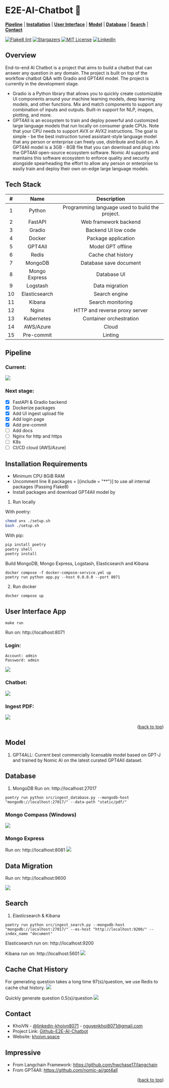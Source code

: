 # E2E-AI-Chatbot 🤖

[**Pipeline**](#pipeline) | [**Installation**](#installation-requirements) | [**User Interface**](#user-interface-app) | [**Model**](#model) | [**Database**](#database) | [**Search**](#search) | [**Contact**](#contact)

[![Flake8 lint](https://github.com/vnk8071/E2E-AI-Chatbot/actions/workflows/lint.yml/badge.svg)](https://github.com/vnk8071/E2E-AI-Chatbot/actions/workflows/lint.yml)
[![Stargazers][stars-shield]][stars-url]
[![MIT License][license-shield]][license-url]
[![LinkedIn][linkedin-shield]][linkedin-url]

## Overview
End-to-end AI Chatbot is a project that aims to build a chatbot that can answer any question in any domain. The project is built on top of the workflow chatbot Q&A with Gradio and GPT4All model. The project is currently in the development stage.

- Gradio is a Python library that allows you to quickly create customizable UI components around your machine learning models, deep learning models, and other functions. Mix and match components to support any combination of inputs and outputs. Built-in support for NLP, images, plotting, and more.
- GPT4All is an ecosystem to train and deploy powerful and customized large language models that run locally on consumer grade CPUs. Note that your CPU needs to support AVX or AVX2 instructions. The goal is simple - be the best instruction tuned assistant-style language model that any person or enterprise can freely use, distribute and build on. A GPT4All model is a 3GB - 8GB file that you can download and plug into the GPT4All open-source ecosystem software. Nomic AI supports and maintains this software ecosystem to enforce quality and security alongside spearheading the effort to allow any person or enterprise to easily train and deploy their own on-edge large language models.

## Tech Stack
| # | Name | Description |
| :---: | :---: | :---: |
| 1 | Python | Programming language used to build the project. |
| 2 | FastAPI | Web framework backend |
| 3 | Gradio | Backend UI low code |
| 4 | Docker | Package application |
| 5 | GPT4All | Model GPT offline |
| 6 | Redis | Cache chat history |
| 7 | MongoDB | Database save document |
| 8 | Mongo Express | Database UI |
| 9 | Logstash | Data migration |
| 10 | Elasticsearch | Search engine |
| 11 | Kibana | Search monitoring |
| 12 | Nginx | HTTP and reverse proxy server |
| 13 | Kubernetes | Container orchestration |
| 14 | AWS/Azure | Cloud |
| 15 | Pre-commit | Linting |

## Pipeline
### Current:
<img src="https://user-images.githubusercontent.com/78080480/241518928-57c61fef-f4fb-4c17-a095-4748d79c3b87.png">

### Next stage:
- [x] FastAPI & Gradio backend
- [x] Dockerize packages
- [x] Add UI ingest upload file
- [x] Add login page
- [x] Add pre-commit
- [ ] Add docs
- [ ] Nginx for http and https
- [ ] K8s
- [ ] CI/CD cloud (AWS/Azure)

## Installation Requirements
- Minimum CPU 8GiB RAM
- Uncomment line 8 packages = [{include = "**"}] to use all internal packages (Passing Flake8)
- Install packages and download GPT4All model by
1. Run locally

With poetry:
```bash
chmod u+x ./setup.sh
bash ./setup.sh
```

With pip:
```bash
pip install poetry
poetry shell
poetry install
```

Build MongoDB, Mongo Express, Logstash, Elasticsearch and Kibana
```
docker compose -f docker-compose-service.yml up
poetry run python app.py --host 0.0.0.0 --port 8071
```
2. Run docker
```
docker compose up
```
## User Interface App
```
make run
```
Run on: http://localhost:8071

### Login:
```
Account: admin
Password: admin
```

<img src="https://user-images.githubusercontent.com/78080480/274474984-f9902c39-bc0a-42f0-95d0-3fe3c0ebefda.png">

### Chatbot:
<img src="https://user-images.githubusercontent.com/78080480/241147184-0c3bea3e-e19f-4532-863d-d5ddd112dea6.png">

### Ingest PDF:
<img src="https://user-images.githubusercontent.com/78080480/241676731-aabdcdfe-fda6-475c-8306-b57e5f4e4b54.png">

<p align="right">(<a href="#e2e-ai-chatbot-">back to top</a>)</p>

## Model
1. GPT4ALL: Current best commercially licensable model based on GPT-J and trained by Nomic AI on the latest curated GPT4All dataset.

## Database
1. MongoDB
Run on: http://localhost:27017
```
poetry run python src/ingest_database.py --mongodb-host "mongodb://localhost:27017/" --data-path "static/pdf/"
```
### Mongo Compass (Windows)
<img src="https://user-images.githubusercontent.com/78080480/240465436-6cd732a7-bfd7-41ea-8da5-f7d9e36908fc.png">

### Mongo Express
Run on: http://localhost:8081
<img src="https://user-images.githubusercontent.com/78080480/241128094-d9b4469b-9a1e-4b7f-a0fd-1037a1bdeda5.png">

## Data Migration
Run on: http://localhost:9600

<img src="https://user-images.githubusercontent.com/78080480/241519101-e22b955d-b072-4362-acb3-fe7ad8e7a746.png">

## Search
1. Elasticsearch & Kibana
```
poetry run python src/ingest_search.py --mongodb-host "mongodb://localhost:27017/" --es-host "http://localhost:9200/" --index_name "document"
```
Elasticsearch run on: http://localhost:9200

Kibana run on: http://localhost:5601
<img src="https://user-images.githubusercontent.com/78080480/240532984-f66cc3c3-a20b-4d93-a421-8553cec5dc46.png">

## Cache Chat History
For generating question takes a long time 97(s)/question, we use Redis to cache chat history.
<img src="https://user-images.githubusercontent.com/78080480/274635995-ebb24e0d-1038-47ec-b63e-3ea94eeb67a1.png">

Quickly generate question 0.5(s)/question
<img src="https://user-images.githubusercontent.com/78080480/274638446-c9d7037a-e295-4773-b08e-2bf3996fef2c.png">

## Contact
- KhoiVN - [@linkedin-khoivn8071](https://www.linkedin.com/in/khoivn8071) - nguyenkhoi8071@gmail.com
- Project Link: [Github-E2E-AI-Chatbot](https://github.com/vnk8071/E2E-AI-Chatbot)
- Website: [khoivn.space](https://khoivn.space)
## Impressive
- From Langchain Framework: https://github.com/hwchase17/langchain
- From GPT4All: https://github.com/nomic-ai/gpt4all
<p align="right">(<a href="#e2e-ai-chatbot-">back to top</a>)</p>

[stars-shield]: https://img.shields.io/github/stars/vnk8071/E2E-AI-Chatbot.svg?style=badge
[stars-url]: https://github.com/vnk8071/E2E-AI-Chatbot/stargazers
[license-shield]: https://img.shields.io/github/license/vnk8071/E2E-AI-Chatbot.svg?style=badge
[license-url]: https://github.com/vnk8071/E2e-AI-Chatbot/blob/master/LICENSE.txt
[linkedin-shield]: https://img.shields.io/badge/-LinkedIn-black.svg?style=badge&logo=linkedin&colorB=555
[linkedin-url]: https://linkedin.com/in/khoivn8071
